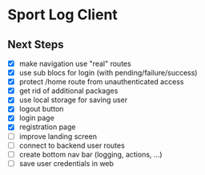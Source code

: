 
# Sport Log Client

## Next Steps

* [x] make navigation use "real" routes
* [x] use sub blocs for login (with pending/failure/success)
* [x] protect /home route from unauthenticated access
* [x] get rid of additional packages
* [x] use local storage for saving user
* [x] logout button
* [x] login page
* [x] registration page
* [ ] improve landing screen
* [ ] connect to backend user routes
* [ ] create bottom nav bar (logging, actions, ...)
* [ ] save user credentials in web